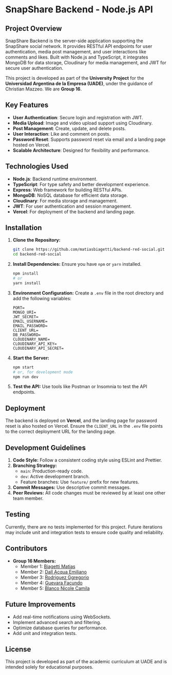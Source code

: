 # SnapShare Backend - Node.js API

## Project Overview
SnapShare Backend is the server-side application supporting the SnapShare social network. It provides RESTful API endpoints for user authentication, media post management, and user interactions like comments and likes. Built with Node.js and TypeScript, it integrates MongoDB for data storage, Cloudinary for media management, and JWT for secure user authentication.

This project is developed as part of the **University Project** for the **Universidad Argentina de la Empresa (UADE)**, under the guidance of Christian Mazzeo. We are **Group 16**.

## Key Features
- **User Authentication**: Secure login and registration with JWT.
- **Media Upload**: Image and video upload support using Cloudinary.
- **Post Management**: Create, update, and delete posts.
- **User Interaction**: Like and comment on posts.
- **Password Reset**: Supports password reset via email and a landing page hosted on Vercel.
- **Scalable Architecture**: Designed for flexibility and performance.

## Technologies Used
- **Node.js**: Backend runtime environment.
- **TypeScript**: For type safety and better development experience.
- **Express**: Web framework for building RESTful APIs.
- **MongoDB**: NoSQL database for efficient data storage.
- **Cloudinary**: For media storage and management.
- **JWT**: For user authentication and session management.
- **Vercel**: For deployment of the backend and landing page.

## Installation

1. **Clone the Repository:**
   ```bash
   git clone https://github.com/matiasbiagetti/backend-red-social.git
   cd backend-red-social
   ```

2. **Install Dependencies:**
   Ensure you have `npm` or `yarn` installed.
   ```bash
   npm install
   # or
   yarn install
   ```

3. **Environment Configuration:**
   Create a `.env` file in the root directory and add the following variables:
   ```env
   PORT=
   MONGO_URI=
   JWT_SECRET=
   EMAIL_USERNAME=
   EMAIL_PASSWORD=
   CLIENT_URL=
   DB_PASSWORD=
   CLOUDINARY_NAME=
   CLOUDINARY_API_KEY=
   CLOUDINARY_API_SECRET=
   ```

4. **Start the Server:**
   ```bash
   npm start
   # or, for development mode
   npm run dev
   ```

5. **Test the API:**
   Use tools like Postman or Insomnia to test the API endpoints.

## Deployment
The backend is deployed on **Vercel**, and the landing page for password reset is also hosted on Vercel. Ensure the `CLIENT_URL` in the `.env` file points to the correct deployment URL for the landing page.

## Development Guidelines

1. **Code Style:** Follow a consistent coding style using ESLint and Prettier.
2. **Branching Strategy:**
   - `main`: Production-ready code.
   - `dev`: Active development branch.
   - Feature branches: Use `feature/` prefix for new features.
3. **Commit Messages:** Use descriptive commit messages.
4. **Peer Reviews:** All code changes must be reviewed by at least one other team member.

## Testing

Currently, there are no tests implemented for this project. Future iterations may include unit and integration tests to ensure code quality and reliability.

## Contributors
- **Group 16 Members:**
    - Member 1: [Biagetti Matias](mailto:mbiagetti@uade.edu.ar)
    - Member 2: [Dall Acqua Emiliano](mailto:edallacqua@uade.edu.ar)
    - Member 3: [Rodriguez Ggregorio](mailto:name3@example.com)
    - Member 4: [Guevara Facundo](mailto:faguevara@uade.edu.ar)
    - Member 5: [Blanco Nicole Camila](mailto:nicoblanco@uade.edu.ar)

## Future Improvements
- Add real-time notifications using WebSockets.
- Implement advanced search and filtering.
- Optimize database queries for performance.
- Add unit and integration tests.

## License
This project is developed as part of the academic curriculum at UADE and is intended solely for educational purposes.
